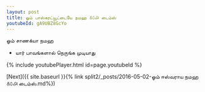 ```yaml
---
layout: post
title: ஓம் பாஸ்கரட்யூட்டையே நமஹ ௧௦௮ டைம்ஸ்
youtubeId: gA9UBZ8GcYo
---
```

 
 
 ஓம் சாணக்யா நமஹ  
 
 -  யார் பாவங்களால் நெருங்க முடியாது 
 
  
 
  
 
 
 
 
 
 


{% include youtubePlayer.html id=page.youtubeId %}
 
[Next]({{ site.baseurl }}{% link  split2/_posts/2016-05-02-ஓம் ஈஸ்வராய நமஹ ௧௦௮ டைம்ஸ்.md%})
 
